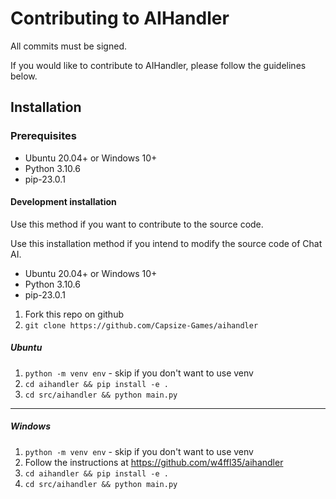 # Contributing to AIHandler

All commits must be signed.

If you would like to contribute to AIHandler, please follow the guidelines below.

## Installation

### Prerequisites

- Ubuntu 20.04+ or Windows 10+
- Python 3.10.6
- pip-23.0.1

#### Development installation

Use this method if you want to contribute to the source code.

Use this installation method if you intend to modify the source code of Chat AI.

- Ubuntu 20.04+ or Windows 10+
- Python 3.10.6
- pip-23.0.1

1. Fork this repo on github
2. `git clone https://github.com/Capsize-Games/aihandler`

##### Ubuntu

1. `python -m venv env` - skip if you don't want to use venv
2. `cd aihandler && pip install -e .`
3. `cd src/aihandler && python main.py`

---

##### Windows

1. `python -m venv env` - skip if you don't want to use venv
2. Follow the instructions at https://github.com/w4ffl35/aihandler
3. `cd aihandler && pip install -e .`
4. `cd src/aihandler && python main.py`